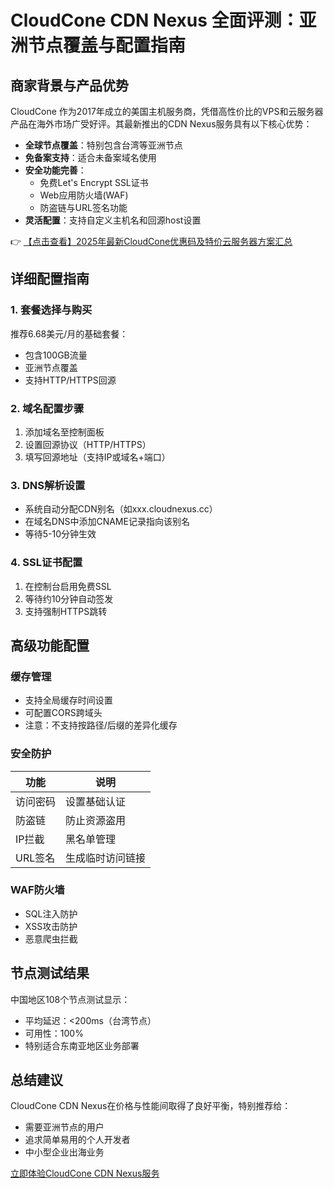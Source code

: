 # CloudCone CDN Nexus 全面评测：亚洲节点覆盖与配置指南

## 商家背景与产品优势
CloudCone 作为2017年成立的美国主机服务商，凭借高性价比的VPS和云服务器产品在海外市场广受好评。其最新推出的CDN Nexus服务具有以下核心优势：

- **全球节点覆盖**：特别包含台湾等亚洲节点
- **免备案支持**：适合未备案域名使用
- **安全功能完善**：
  - 免费Let's Encrypt SSL证书
  - Web应用防火墙(WAF)
  - 防盗链与URL签名功能
- **灵活配置**：支持自定义主机名和回源host设置

👉 [【点击查看】2025年最新CloudCone优惠码及特价云服务器方案汇总](https://bit.ly/Cloudcone)

## 详细配置指南

### 1. 套餐选择与购买
推荐6.68美元/月的基础套餐：
- 包含100GB流量
- 亚洲节点覆盖
- 支持HTTP/HTTPS回源

### 2. 域名配置步骤
1. 添加域名至控制面板
2. 设置回源协议（HTTP/HTTPS）
3. 填写回源地址（支持IP或域名+端口）

### 3. DNS解析设置
- 系统自动分配CDN别名（如xxx.cloudnexus.cc）
- 在域名DNS中添加CNAME记录指向该别名
- 等待5-10分钟生效

### 4. SSL证书配置
1. 在控制台启用免费SSL
2. 等待约10分钟自动签发
3. 支持强制HTTPS跳转

## 高级功能配置

### 缓存管理
- 支持全局缓存时间设置
- 可配置CORS跨域头
- 注意：不支持按路径/后缀的差异化缓存

### 安全防护
| 功能 | 说明 |
|------|------|
| 访问密码 | 设置基础认证 |
| 防盗链 | 防止资源盗用 |
| IP拦截 | 黑名单管理 |
| URL签名 | 生成临时访问链接 |

### WAF防火墙
- SQL注入防护
- XSS攻击防护
- 恶意爬虫拦截

## 节点测试结果
中国地区108个节点测试显示：
- 平均延迟：<200ms（台湾节点）
- 可用性：100%
- 特别适合东南亚地区业务部署

## 总结建议
CloudCone CDN Nexus在价格与性能间取得了良好平衡，特别推荐给：
- 需要亚洲节点的用户
- 追求简单易用的个人开发者
- 中小型企业出海业务

[立即体验CloudCone CDN Nexus服务](https://bit.ly/Cloudcone)